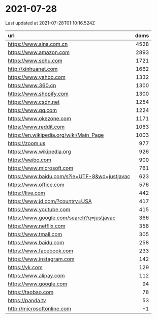 # 2021-07-28

<!-- BEGIN -->
Last updated at 2021-07-28T01:10:16.524Z

url | doms
:- | -:
https://www.sina.com.cn | 4528
https://www.amazon.com | 2893
https://www.sohu.com | 1721
http://xinhuanet.com | 1662
https://www.yahoo.com | 1332
https://www.360.cn | 1300
https://www.shopify.com | 1300
https://www.csdn.net | 1254
https://www.qq.com | 1224
https://www.okezone.com | 1171
https://www.reddit.com | 1063
https://en.wikipedia.org/wiki/Main_Page | 1003
https://zoom.us | 977
https://www.wikipedia.org | 926
https://weibo.com | 900
https://www.microsoft.com | 761
https://www.baidu.com/s?ie=UTF-8&wd=justjavac | 623
https://www.office.com | 576
https://live.com | 442
https://www.jd.com/?country=USA | 417
https://www.youtube.com | 415
https://www.google.com/search?q=justjavac | 366
https://www.netflix.com | 358
https://www.tmall.com | 305
https://www.baidu.com | 258
https://www.facebook.com | 233
https://www.instagram.com | 142
https://vk.com | 129
https://www.alipay.com | 112
https://www.google.com | 94
https://taobao.com | 78
https://panda.tv | 53
http://microsoftonline.com | -1
<!-- END -->
